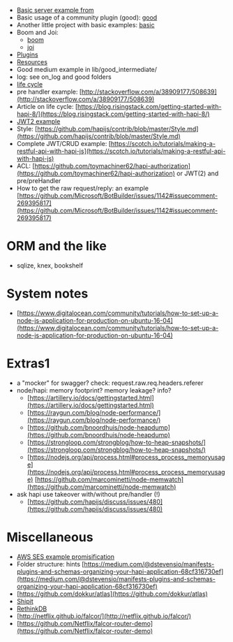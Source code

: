 * [Basic server example from](https://hapijs.com/)
* Basic usage of a community plugin (good): [good](https://hapijs.com/tutorials)
* Another little project with basic examples: [basic](https://github.com/carlok/hto)
* Boom and Joi:
  * [boom](https://github.com/hapijs/boom)
  * [joi](https://github.com/hapijs/joi)
* [Plugins](https://hapijs.com/plugins)
* [Resources](https://hapijs.com/plugins)
* Good medium example in lib/good_intermediate/
* log: see on_log and good folders
* [life cycle](http://blog-assets.risingstack.com/2014/12/hapi_request_lifecycle.png)
* pre handler example: [http://stackoverflow.com/a/38909177/508639](http://stackoverflow.com/a/38909177/508639)
* Article on life cycle: [https://blog.risingstack.com/getting-started-with-hapi-8/](https://blog.risingstack.com/getting-started-with-hapi-8/)
* [JWT2 example](https://gist.github.com/carlok/599443aebbfad8312dd5294c48ab9d31)
* Style: [https://github.com/hapijs/contrib/blob/master/Style.md](https://github.com/hapijs/contrib/blob/master/Style.md)
* Complete JWT/CRUD example: [https://scotch.io/tutorials/making-a-restful-api-with-hapi-js](https://scotch.io/tutorials/making-a-restful-api-with-hapi-js)
* ACL: [https://github.com/toymachiner62/hapi-authorization](https://github.com/toymachiner62/hapi-authorization) or JWT(2) and pre/preHandler
* How to get the raw request/reply: an example [https://github.com/Microsoft/BotBuilder/issues/1142#issuecomment-269395817](https://github.com/Microsoft/BotBuilder/issues/1142#issuecomment-269395817)

# ORM and the like
* sqlize, knex, bookshelf

# System notes
* [https://www.digitalocean.com/community/tutorials/how-to-set-up-a-node-js-application-for-production-on-ubuntu-16-04](https://www.digitalocean.com/community/tutorials/how-to-set-up-a-node-js-application-for-production-on-ubuntu-16-04)

# Extras1
* a "mocker" for swagger? check: request.raw.req.headers.referer
* node/hapi: memory footprint? memory leakage? info?
  * [https://artillery.io/docs/gettingstarted.html](https://artillery.io/docs/gettingstarted.html)
  * [https://raygun.com/blog/node-performance/](https://raygun.com/blog/node-performance/)
  * [https://github.com/bnoordhuis/node-heapdump](https://github.com/bnoordhuis/node-heapdump)
  * [https://strongloop.com/strongblog/how-to-heap-snapshots/](https://strongloop.com/strongblog/how-to-heap-snapshots/)
  * [https://nodejs.org/api/process.html#process_process_memoryusage](https://nodejs.org/api/process.html#process_process_memoryusage)
[https://github.com/marcominetti/node-memwatch](https://github.com/marcominetti/node-memwatch)
* ask hapi use takeover with/without pre/handler (!)
  * [https://github.com/hapijs/discuss/issues/480](https://github.com/hapijs/discuss/issues/480)

# Miscellaneous
* [AWS SES example promisification](https://gist.github.com/carlok/72f19878a503fedd22a0cc92d604c2a2)
* Folder structure: hints [https://medium.com/@dstevensio/manifests-plugins-and-schemas-organizing-your-hapi-application-68cf316730ef](https://medium.com/@dstevensio/manifests-plugins-and-schemas-organizing-your-hapi-application-68cf316730ef)
* [https://github.com/dokkur/atlas](https://github.com/dokkur/atlas)
* [Shipit](https://github.com/shipitjs/shipit)
* [RethinkDB](http://mph-web.de/realtime-timeline-with-hapi-js-nes-and-rethinkdb/)
* [http://netflix.github.io/falcor/](http://netflix.github.io/falcor/)
* [https://github.com/Netflix/falcor-router-demo](https://github.com/Netflix/falcor-router-demo)